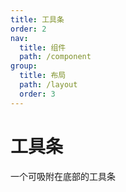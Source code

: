 ```yaml
---
title: 工具条
order: 2
nav:
  title: 组件
  path: /component
group:
  title: 布局
  path: /layout
  order: 3
---
```


# 工具条
一个可吸附在底部的工具条

<code src="./demo/demo1.tsx" />